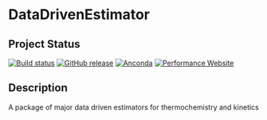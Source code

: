 # DataDrivenEstimator

## Project Status

[![Build status](https://img.shields.io/travis/KEHANG/DataDrivenEstimator/master.svg)](https://travis-ci.org/KEHANG/DataDrivenEstimator)
[![GitHub release](https://img.shields.io/github/release/KEHANG/DataDrivenEstimator.svg)](https://github.com/KEHANG/DataDrivenEstimator/releases)
[![Anconda](https://img.shields.io/conda/v/KEHANG/dde.svg)](https://anaconda.org/KEHANG/dde)
[![Performance Website](https://img.shields.io/website-up-down-green-red/http/kehangsblog.com/thermo_predictor/thermo_estimation.svg?label=dde%20website)](http://kehangsblog.com/thermo_predictor/thermo_estimation)

## Description

A package of major data driven estimators for thermochemistry and kinetics

